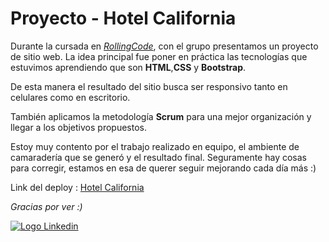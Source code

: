 # Proyecto - Hotel California

Durante la cursada en [_RollingCode_](https://rollingcodeschool.com/), con el grupo presentamos un proyecto de sitio web. La idea principal fue poner en práctica las tecnologías que estuvimos aprendiendo que son **HTML**,**CSS** y **Bootstrap**.

De esta manera el resultado del sitio busca ser responsivo tanto en celulares como en escritorio.

También aplicamos la metodología **Scrum** para una mejor organización y llegar a los objetivos propuestos.

Estoy muy contento por el trabajo realizado en equipo, el ambiente de camaradería que se generó y el resultado final.
Seguramente hay cosas para corregir, estamos en esa de querer seguir mejorando cada día más :)

Link del deploy : [Hotel California](https://hotelcalifornia-rc.netlify.app/)

_Gracias por ver :)_

[![Logo Linkedin](https://cdn-icons-png.flaticon.com/24/179/179330.png "Ir a Linkedin de Nicolas Cabrera")](https://www.linkedin.com/in/nicolas-francisco-cabrera/)
